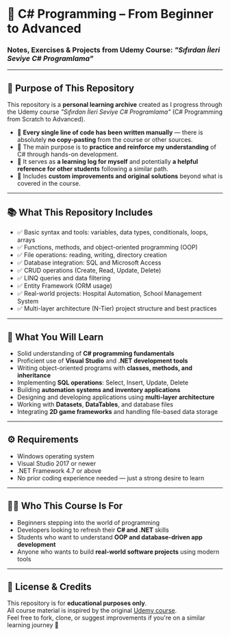 # 🎯 C# Programming – From Beginner to Advanced  
### Notes, Exercises & Projects from Udemy Course: *"Sıfırdan İleri Seviye C# Programlama"*

---

## 📌 Purpose of This Repository

This repository is a **personal learning archive** created as I progress through the Udemy course *"Sıfırdan İleri Seviye C# Programlama"* (C# Programming from Scratch to Advanced).

- 🧩 **Every single line of code has been written manually** — there is absolutely **no copy-pasting** from the course or other sources.
- 🧠 The main purpose is to **practice and reinforce my understanding** of C# through hands-on development.
- 📘 It serves as **a learning log for myself** and potentially **a helpful reference for other students** following a similar path.
- 🔧 Includes **custom improvements and original solutions** beyond what is covered in the course.

---

## 📚 What This Repository Includes

- ✅ Basic syntax and tools: variables, data types, conditionals, loops, arrays  
- ✅ Functions, methods, and object-oriented programming (OOP)  
- ✅ File operations: reading, writing, directory creation  
- ✅ Database integration: SQL and Microsoft Access  
- ✅ CRUD operations (Create, Read, Update, Delete)  
- ✅ LINQ queries and data filtering  
- ✅ Entity Framework (ORM usage)  
- ✅ Real-world projects: Hospital Automation, School Management System  
- ✅ Multi-layer architecture (N-Tier) project structure and best practices  

---

## 🧠 What You Will Learn

- Solid understanding of **C# programming fundamentals**
- Proficient use of **Visual Studio** and **.NET development tools**
- Writing object-oriented programs with **classes, methods, and inheritance**
- Implementing **SQL operations**: Select, Insert, Update, Delete
- Building **automation systems and inventory applications**
- Designing and developing applications using **multi-layer architecture**
- Working with **Datasets**, **DataTables**, and database files
- Integrating **2D game frameworks** and handling file-based data storage

---

## ⚙️ Requirements

- Windows operating system  
- Visual Studio 2017 or newer  
- .NET Framework 4.7 or above  
- No prior coding experience needed — just a strong desire to learn  

---

## 👨‍💻 Who This Course Is For

- Beginners stepping into the world of programming  
- Developers looking to refresh their **C# and .NET** skills  
- Students who want to understand **OOP and database-driven app development**  
- Anyone who wants to build **real-world software projects** using modern tools  

---

## 📜 License & Credits

This repository is for **educational purposes only**.  
All course material is inspired by the original [Udemy course](https://www.udemy.com/course/sifirdan-ileri-seviye-csharp-programlama/).  
Feel free to fork, clone, or suggest improvements if you're on a similar learning journey 🚀
